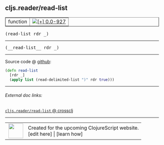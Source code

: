 ## cljs.reader/read-list



 <table border="1">
<tr>
<td>function</td>
<td><a href="https://github.com/cljsinfo/cljs-api-docs/tree/0.0-927"><img valign="middle" alt="[+] 0.0-927" title="Added in 0.0-927" src="https://img.shields.io/badge/+-0.0--927-lightgrey.svg"></a> </td>
</tr>
</table>

<samp>(read-list rdr _)</samp><br>

---

 <samp>
(__read-list__ rdr _)<br>
</samp>

---







Source code @ [github]():

```clj
(defn read-list
  [rdr _]
  (apply list (read-delimited-list ")" rdr true)))
```

<!--
Repo - tag - source tree - lines:

 <pre>

</pre>

-->

---



###### External doc links:

[`cljs.reader/read-list` @ crossclj](http://crossclj.info/fun/cljs.reader.cljs/read-list.html)<br>

---

 <table>
<tr><td>
<img valign="middle" align="right" width="48px" src="http://i.imgur.com/Hi20huC.png">
</td><td>
Created for the upcoming ClojureScript website.<br>
[edit here] | [learn how]
</td></tr></table>

[edit here]:https://github.com/cljsinfo/cljs-api-docs/blob/master/cljsdoc/cljs.reader/read-list.cljsdoc
[learn how]:https://github.com/cljsinfo/cljs-api-docs/wiki/cljsdoc-files

<!--

This information was too distracting to show to readers, but I'll leave it
commented here since it is helpful to:

- pretty-print the data used to generate this document
- and show how to retrieve that data



The API data for this symbol:

```clj
{:ns "cljs.reader",
 :name "read-list",
 :signature ["[rdr _]"],
 :name-encode "read-list",
 :history [["+" "0.0-927"]],
 :type "function",
 :full-name-encode "cljs.reader/read-list",
 :source {:code "(defn read-list\n  [rdr _]\n  (apply list (read-delimited-list \")\" rdr true)))",
          :title "Source code",
          :repo "clojurescript",
          :tag "r1.9.14",
          :filename "src/main/cljs/cljs/reader.cljs",
          :lines [264 266],
          :url "https://github.com/clojure/clojurescript/blob/r1.9.14/src/main/cljs/cljs/reader.cljs#L264-L266"},
 :usage ["(read-list rdr _)"],
 :full-name "cljs.reader/read-list",
 :cljsdoc-url "https://github.com/cljsinfo/cljs-api-docs/blob/master/cljsdoc/cljs.reader/read-list.cljsdoc"}

```

Retrieve the API data for this symbol:

```clj
;; from Clojure REPL
(require '[clojure.edn :as edn])
(-> (slurp "https://raw.githubusercontent.com/cljsinfo/cljs-api-docs/catalog/cljs-api.edn")
    (edn/read-string)
    (get-in [:symbols "cljs.reader/read-list"]))
```

-->
